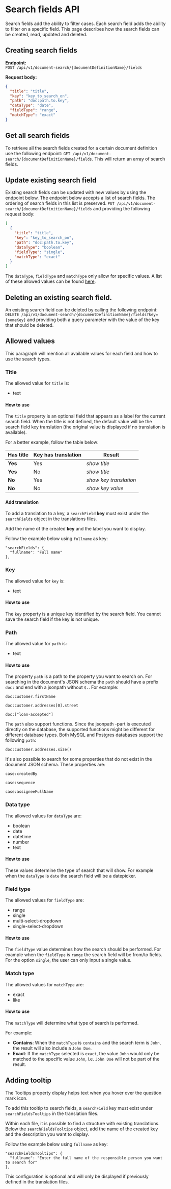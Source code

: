 # Search fields API

Search fields add the ability to filter cases. Each search field adds the ability to filter on a specific field. This page describes how the search fields can be created, read, updated and deleted.

## Creating search fields

**Endpoint:**\
`POST /api/v1/document-search/{documentDefinitionName}/fields`

**Request body:**

```json
{
  "title": "title",   
  "key": "key_to_search_on",
  "path": "doc:path.to.key",
  "dataType": "date",
  "fieldType": "range",
  "matchType": "exact"
}
```

## Get all search fields

To retrieve all the search fields created for a certain document definition use the following endpoint: `GET /api/v1/document-search/{documentDefinitionName}/fields`. This will return an array of search fields.

## Update existing search field

Existing search fields can be updated with new values by using the endpoint below. The endpoint below accepts a list of search fields. The ordering of search fields in this list is preserved. `PUT /api/v1/document-search/{documentDefinitionName}/fields` and providing the following request body:

```json
[
  {
    "title": "title",
    "key": "key_to_search_on",
    "path": "doc:path.to.key",
    "dataType": "boolean",
    "fieldType": "single",
    "matchType": "exact"
  }
]
```

The `dataType`, `fieldType` and `matchType` only allow for specific values. A list of these allowed values can be found [here](configuring-search-fields.md#allowed-values).

## Deleting an existing search field.

An existing search field can be deleted by calling the following endpoint: `DELETE /api/v1/document-search/{documentDefinitionName}/fields?key={someKey}` and providing both a query parameter with the value of the key that should be deleted.

## Allowed values

This paragraph will mention all available values for each field and how to use the search types.

### Title

The allowed value for `title` is:

* text

#### How to use

The `title` property is an optional field that appears as a label for the current search field. When the title is not defined, the default value will be the search field key translation (the original value is displayed if no translation is available).

For a better example, follow the table below:

| Has title | Key has translation | Result                 |
| --------- | ------------------- | ---------------------- |
| **Yes**   | Yes                 | _show title_           |
| **Yes**   | No                  | _show title_           |
| **No**    | Yes                 | _show key translation_ |
| **No**    | No                  | _show key value_       |

#### Add translation

To add a translation to a key, a `searchField` **key** must exist under the `searchFields` object in the translations files.

Add the name of the created **key** and the label you want to display.

Follow the example below using `fullname` as key:

```
"searchFields": {
  "fullname": "Full name"
},
```

### Key

The allowed value for `key` is:

* text

#### How to use

The `key` property is a unique key identified by the search field. You cannot save the search field if the key is not unique.

### Path

The allowed value for `path` is:

* text

#### How to use

The property `path` is a path to the property you want to search on. For searching in the document's JSON schema the `path` should have a prefix `doc:` and end with a jsonpath without `$.`. For example:

```jsonpath
doc:customer.firstName
```

```jsonpath
doc:customer.addresses[0].street
```

```jsonpath
doc:["loan-accepted"]
```

The `path` also support functions. Since the jsonpath -part is executed directly on the database, the supported functions might be different for different database types. Both MySQL and Postgres databases support the following `path`:

```jsonpath
doc:customer.addresses.size()
```

It's also possible to search for some properties that do not exist in the document JSON schema. These properties are:

```jsonpath
case:createdBy
```

```jsonpath
case:sequence
```

```jsonpath
case:assigneeFullName
```

### Data type

The allowed values for `dataType` are:

* boolean
* date
* datetime
* number
* text

#### How to use

These values determine the type of search that will show. For example when the `dataType` is `date` the search field will be a datepicker.

### Field type

The allowed values for `fieldType` are:

* range
* single
* multi-select-dropdown
* single-select-dropdown

#### How to use

The `fieldType` value determines how the search should be performed. For example when the `fieldType` is `range` the search field will be from/to fields. For the option `single`, the user can only input a single value.

### Match type

The allowed values for `matchType` are:

* exact
* like

#### How to use

The `matchType` will determine what type of search is performed.

For example:

* **Contains**: When the `matchType` is `contains` and the search term is `John`, the result will also include a `John Doe`.
* **Exact**: If the `matchType` selected is `exact`, the value `John` would only be matched to the specific value `John`, i.e. `John Doe` will not be part of the result.

## Adding tooltip

The Tooltips property display helps text when you hover over the question mark icon.

To add this tooltip to search fields, a `searchField` key must exist under `searchFieldsTooltips` in the translation files.

Within each file, it is possible to find a structure with existing translations. Below the `searchFieldsTooltips` object, add the name of the created key and the description you want to display.

Follow the example below using `fullname` as key:

```
"searchFieldsTooltips": {
  "fullname": "Enter the full name of the responsible person you want to search for"
},
```

This configuration is optional and will only be displayed if previously defined in the translation files.
